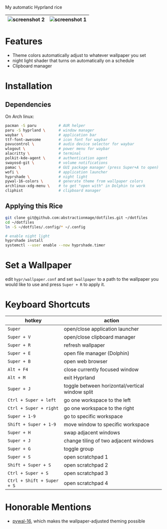 My automatic Hyprland rice

| ![screenshot 2](previews/forest-house.png) | ![screenshot 1](previews/rwby-screenshot.png) | 
| --- | --- |

# Features
- Theme colors automatically adjust to whatever wallpaper you set
- night light shader that turns on automatically on a schedule
- Clipboard manager

# Installation
## Dependencies
On Arch linux:
```bash
pacman -S paru          # AUR helper
paru -S hyprland \      # window manager
waybar \                # application bar
ttf-font-awesome        # icon font for waybar
pavucontrol \           # audio device selector for waybar
wlogout \               # power menu for waybar
alacritty \             # terminal
polkit-kde-agent \      # authentication agent
swayosd-git \           # volume notifications
pamac \                 # GUI package manager (press Super+A to open) 
wofi \                  # application launcher
hyprshade \             # night light 
pywal-16-colors \       # generate theme from wallpaper colors
archlinux-xdg-menu \    # to get "open with" in Dolphin to work
cliphist                # clipboard manager
```

## Applying this Rice
```bash
git clone git@github.com:abstractionmage/dotfiles.git ~/dotfiles
cd ~/dotfiles
ln -S ~/dotfiles/.config/* ~/.config

# enable night light
hyprshade install
systemctl --user enable --now hyprshade.timer
```

# Set a Wallpaper
edit `hypr/wallpaper.conf` and set `$wallpaper` to a path to the wallpaper you would like to use and press `Super + R` to apply it.

# Keyboard Shortcuts
| hotkey                        | action |
| ----------------------------- | ------ |
| `Super`                       | open/close application launcher |
| `Super + V`                   | open/close clipboard manager |
| `Super + R`                   | refresh wallpaper |
| `Super + E`                   | open file manager (Dolphin) |
| `Super + B`                   | open web browser |
| `Alt + F4`                    | close currently focused window |
| `Alt + M`                     | exit Hyprland |
| `Super + J`                   | toggle between horizontal/vertical window split |
| `Ctrl + Super + left`         | go one workspace to the left |
| `Ctrl + Super + right`        | go one workspace to the right |
| `Super + 1-9`                 | go to specific workspace |
| `Shift + Super + 1-9`         | move window to specific workspace |
| `Super + H`                   | swap adjacent windows |
| `Super + J`                   | change tiling of two adjacent windows |
| `Super + G`                   | toggle group |
| `Super + S`                   | open scratchpad 1 |
| `Shift + Super + S`           | open scratchpad 2 |
| `Ctrl + Super + S`            | open scratchpad 3 |
| `Ctrl + Shift + Super + S`    | open scratchpad 4 |


# Honorable Mentions
- [pywal-16](https://github.com/eylles/pywal16), which makes the wallpaper-adjusted theming possible